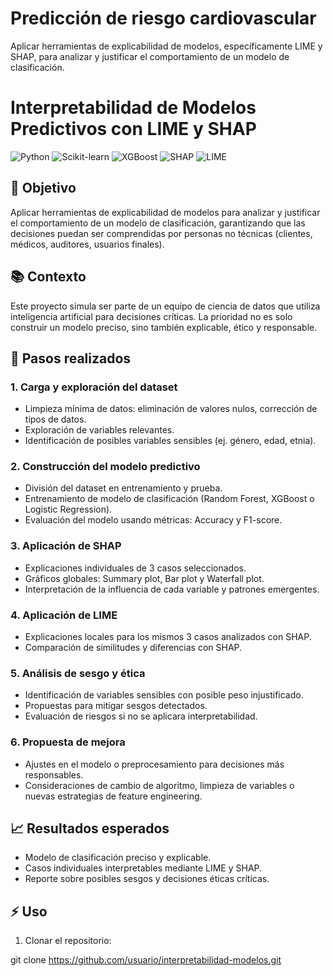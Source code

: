 # Predicción de riesgo cardiovascular
Aplicar herramientas de explicabilidad de modelos, específicamente LIME y SHAP, para analizar y justificar el comportamiento de un modelo de clasificación.



# Interpretabilidad de Modelos Predictivos con LIME y SHAP

![Python](https://img.shields.io/badge/Python-3776AB?style=for-the-badge&logo=python&logoColor=white)
![Scikit-learn](https://img.shields.io/badge/Scikit--learn-F7931E?style=for-the-badge&logo=scikitlearn&logoColor=white)
![XGBoost](https://img.shields.io/badge/XGBoost-FF6600?style=for-the-badge&logo=xgboost&logoColor=white)
![SHAP](https://img.shields.io/badge/SHAP-29B6F6?style=for-the-badge)
![LIME](https://img.shields.io/badge/LIME-76B041?style=for-the-badge)

## 🎯 Objetivo
Aplicar herramientas de explicabilidad de modelos para analizar y justificar el comportamiento de un modelo de clasificación, garantizando que las decisiones puedan ser comprendidas por personas no técnicas (clientes, médicos, auditores, usuarios finales).

## 📚 Contexto
Este proyecto simula ser parte de un equipo de ciencia de datos que utiliza inteligencia artificial para decisiones críticas. La prioridad no es solo construir un modelo preciso, sino también explicable, ético y responsable.


## 🔹 Pasos realizados

### 1. Carga y exploración del dataset
- Limpieza mínima de datos: eliminación de valores nulos, corrección de tipos de datos.
- Exploración de variables relevantes.
- Identificación de posibles variables sensibles (ej. género, edad, etnia).

### 2. Construcción del modelo predictivo
- División del dataset en entrenamiento y prueba.
- Entrenamiento de modelo de clasificación (Random Forest, XGBoost o Logistic Regression).
- Evaluación del modelo usando métricas: Accuracy y F1-score.

### 3. Aplicación de SHAP
- Explicaciones individuales de 3 casos seleccionados.
- Gráficos globales: Summary plot, Bar plot y Waterfall plot.
- Interpretación de la influencia de cada variable y patrones emergentes.

### 4. Aplicación de LIME
- Explicaciones locales para los mismos 3 casos analizados con SHAP.
- Comparación de similitudes y diferencias con SHAP.

### 5. Análisis de sesgo y ética
- Identificación de variables sensibles con posible peso injustificado.
- Propuestas para mitigar sesgos detectados.
- Evaluación de riesgos si no se aplicara interpretabilidad.

### 6. Propuesta de mejora
- Ajustes en el modelo o preprocesamiento para decisiones más responsables.
- Consideraciones de cambio de algoritmo, limpieza de variables o nuevas estrategias de feature engineering.

## 📈 Resultados esperados
- Modelo de clasificación preciso y explicable.
- Casos individuales interpretables mediante LIME y SHAP.
- Reporte sobre posibles sesgos y decisiones éticas críticas.

## ⚡ Uso
1. Clonar el repositorio:

git clone https://github.com/usuario/interpretabilidad-modelos.git


